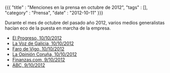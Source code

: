 {{{
  "title" : "Menciones en la prensa en octubre de 2012",
  "tags"  : [],
  "category" : "Prensa",
  "date" : "2012-10-11"
}}}

Durante el mes de octubre del pasado año 2012, varios medios generalistas hacían eco de la puesta en marcha de la empresa.

* [El Progreso, 10/10/2012](http://elprogreso.galiciae.com/nova/202188.html)
* [La Voz de Galicia, 10/10/2012](http://www.lavozdegalicia.es/noticia/economia/2012/10/10/paradas-abren-conservera-artesanal-xove/0003_201210G10P32992.htm)
* [Faro de Vigo, 10/10/2012](http://www.farodevigo.es/economia/2012/10/10/empresa-gallega-convierte-primera-envasar-bonito-mano/694030.html)
* [La Opinión Coruña, 10/10/2012](http://www.laopinioncoruna.es/mar/2012/10/10/bruselas-propone-bajar-o-congelar-mayoria-cupos-especies-aguas-profundas-empresa-gallega-convierte-primera-envasar-bonito-mano-pp-plantea-furtivismo-reincidente-considere-delito-pnv-pide-mantener-proteccion-atuneros-indico/653701.html)
* [Finanzas.com, 9/10/2012](http://www.finanzas.com/noticias/empresas/20121009/arranca-primera-empresa-envasa-1565975.html)
* [ABC, 9/10/2012](http://www.abc.es/agencias/noticia.asp?noticia=1267720)
